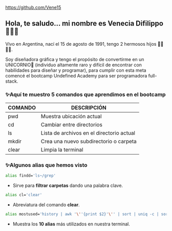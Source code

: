 https://github.com/Vene15


## Hola, te saludo... mi nombre es Venecia Difilippo 🙋🏻‍♀️

Vivo en Argentina, nací el 15 de agosto de 1991, tengo 2 hermosos hijos 👦🏻👧🏻.

Soy diseñadora gráfica y tengo el propósito de convertirme en un UNICORNIO🦄 (individuo altamente raro y difícil de encontrar con habilidades para diseñar y programar), para cumplir con esta meta comencé el bootcamp Undefined Academy para ser programadora full-stack.

### ✨Aquí te muestro 5 comandos que aprendimos en el bootcamp
|COMANDO|              DESCRIPCIÓN                 |
|-------|------------------------------------------|
|  pwd  | Muestra ubicación actual                 |
|  cd   | Cambiar entre directorios                |
|  ls   | Lista de archivos en el directorio actual|
|  mkdir| Crea una nuevo subdirectorio o carpeta   |
|  clear| Limpia la terminal                       |

### ✨Algunos alias que hemos visto

```bash
alias findd='ls~/grep'
```
* Sirve para **filtrar carpetas** dando una palabra clave.
```bash
alias cl='clear'
```
* Abreviatura del comando **clear**.

```bash
alias mostused='history | awk '\''{print $2}'\'' | sort | uniq -c | sort -nr | head -n 10'
```
* Muestra los **10 alias** más utilizados en nuestra terminal.